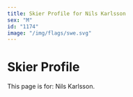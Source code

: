 ```yaml
---
title: Skier Profile for Nils Karlsson
sex: "M"
id: "1174"
image: "/img/flags/swe.svg" 
---
```


# Skier Profile

This page is for: Nils Karlsson.
    